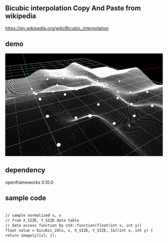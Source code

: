 ## Bicubic interpolation Copy And Paste from wikipedia
https://en.wikipedia.org/wiki/Bicubic_interpolation

## demo
![demo](demo.gif)

## dependency
openframeworks 0.10.0

## sample code

```

// sample normalized u, v
// from X_SIZE, Y_SIZE data table
// data access function by std::function(float(int x, int y)) 
float value = bicubic_2d(u, v, X_SIZE, Y_SIZE, [&](int x, int y) { return image[y][x]; });

```

